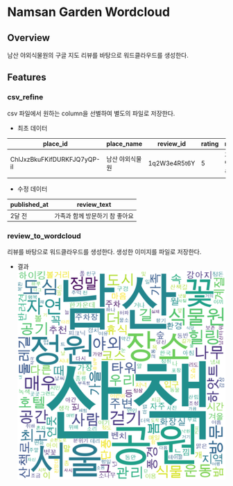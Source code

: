 # Namsan Garden Wordcloud

## Overview

남산 야외식물원의 구글 지도 리뷰를 바탕으로 워드클라우드를 생성한다.

## Features

### csv_refine

csv 파일에서 원하는 column을 선별하여 별도의 파일로 저장한다.

- 최초 데이터

| place_id                    | place_name      | review_id    | rating | review_text                    | published_at | published_at_date | response_from_owner_text | response_from_owner_ago | response_from_owner_date | review_likes_count | total_number_of_reviews_by_reviewer | total_number_of_photos_by_reviewer | is_local_guide | review_translated_text | response_from_owner_translated_text |
| --------------------------- | --------------- | ------------ | ------ | ------------------------------ | ------------ | ----------------- | ------------------------ | ----------------------- | ------------------------ | ------------------ | ----------------------------------- | ---------------------------------- | -------------- | ---------------------- | ----------------------------------- |
| ChIJxzBkuFKifDURKFJQ7yQP-iI | 남산 야외식물원 | 1q2W3e4R5t6Y | 5      | 가족과 함께 방문하기 참 좋아요 | 4년 전       |                   |                          |                         |                          | 0                  | 10                                  | 16                                 | True           |                        |                                     |

- 수정 데이터

| published_at | review_text                    |
| ------------ | ------------------------------ |
| 2달 전       | 가족과 함께 방문하기 참 좋아요 |

### review_to_wordcloud

리뷰를 바탕으로 워드클라우드를 생성한다.
생성한 이미지를 파일로 저장한다.

- 결과
  ![result](/asset/namsan_wordcloud.png)
